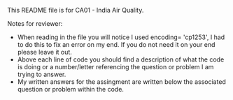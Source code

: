 This README file is for CA01 - India Air Quality.

Notes for reviewer:
- When reading in the file you will notice I used encoding= 'cp1253', I had to do this to fix an error on my end. If you do not need it on your end please leave it out.
- Above each line of code you should find a description of what the code is doing or a number/letter referencing the question or problem I am trying to answer.
- My written answers for the assingment are written below the associated question or problem within the code.
